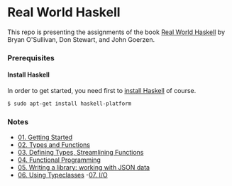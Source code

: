 # Real World Haskell

This repo is presenting the assignments of the book [Real World Haskell](http://book.realworldhaskell.org/) by Bryan O'Sullivan, Don Stewart, and John Goerzen.

### Prerequisites
#### Install Haskell
In order to get started, you need first to [install Haskell](https://www.haskell.org/platform/) of course.
```bash
$ sudo apt-get install haskell-platform
```

### Notes
- [01. Getting Started](ch01/notes.md)
- [02. Types and Functions](ch02/notes.md)
- [03. Defining Types, Streamlining Functions](ch03/notes.md)
- [04. Functional Programming](ch04/notes.md)
- [05. Writing a library: working with JSON data](ch05/notes.md)
- [06. Using Typeclasses](ch06/notes.md)
-[07. I/O](ch07/notes.md)